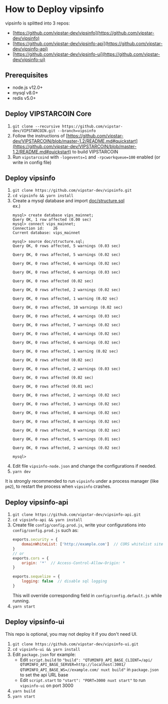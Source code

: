# How to Deploy vipsinfo

vipsinfo is splitted into 3 repos:
* [https://github.com/vipstar-dev/vipsinfo](https://github.com/vipstar-dev/vipsinfo)
* [https://github.com/vipstar-dev/vipsinfo-api](https://github.com/vipstar-dev/vipsinfo-api)
* [https://github.com/vipstar-dev/vipsinfo-ui](https://github.com/vipstar-dev/vipsinfo-ui)

## Prerequisites

* node.js v12.0+
* mysql v8.0+
* redis v5.0+

## Deploy VIPSTARCOIN Core
1. `git clone --recursive https://github.com/vipstar-dev/VIPSTARCOIN.git --branch=vipsinfo`
2. Follow the instructions of [https://github.com/vipstar-dev/VIPSTARCOIN/blob/master-1.2/README.md#quickstart](https://github.com/vipstar-dev/VIPSTARCOIN/blob/master-1.2/README.md#quickstart) to build VIPSTARCOIN
3. Run `vipstarcoind` with `-logevents=1` and `-rpcworkqueue=100` enabled (or write in config file)

## Deploy vipsinfo
1. `git clone https://github.com/vipstar-dev/vipsinfo.git`
2. `cd vipsinfo && yarn install`
3. Create a mysql database and import [doc/structure.sql](structure.sql)  
   ex.) 
   ```
   mysql> create database vips_mainnet;
   Query OK, 1 row affected (0.00 sec)
   mysql> connect vips_mainnet;
   Connection id:    26
   Current database: vips_mainnet
   
   mysql> source doc/structure.sql;
   Query OK, 0 rows affected, 5 warnings (0.03 sec)

   Query OK, 0 rows affected, 5 warnings (0.02 sec)
   
   Query OK, 0 rows affected, 6 warnings (0.02 sec)
   
   Query OK, 0 rows affected, 6 warnings (0.03 sec)
   
   Query OK, 0 rows affected (0.02 sec)
   
   Query OK, 0 rows affected, 2 warnings (0.02 sec)
   
   Query OK, 0 rows affected, 1 warning (0.02 sec)
   
   Query OK, 0 rows affected, 10 warnings (0.02 sec)
   
   Query OK, 0 rows affected, 4 warnings (0.03 sec)
   
   Query OK, 0 rows affected, 7 warnings (0.02 sec)
   
   Query OK, 0 rows affected, 4 warnings (0.02 sec)
   
   Query OK, 0 rows affected, 6 warnings (0.02 sec)
   
   Query OK, 0 rows affected, 1 warning (0.02 sec)
   
   Query OK, 0 rows affected (0.02 sec)
   
   Query OK, 0 rows affected, 2 warnings (0.03 sec)
   
   Query OK, 0 rows affected (0.02 sec)
   
   Query OK, 0 rows affected (0.01 sec)
   
   Query OK, 0 rows affected, 2 warnings (0.02 sec)
   
   Query OK, 0 rows affected, 3 warnings (0.02 sec)
   
   Query OK, 0 rows affected, 8 warnings (0.02 sec)
   
   Query OK, 0 rows affected, 8 warnings (0.02 sec)
   
   Query OK, 0 rows affected, 9 warnings (0.02 sec)
   
   Query OK, 0 rows affected, 5 warnings (0.01 sec)
   
   Query OK, 0 rows affected, 2 warnings (0.02 sec)
   
   mysql>
   ```
4. Edit file `vipsinfo-node.json` and change the configurations if needed.
5. `yarn dev`

It is strongly recommended to run `vipsinfo` under a process manager (like `pm2`), to restart the process when `vipsinfo` crashes.

## Deploy vipsinfo-api
1. `git clone https://github.com/vipstar-dev/vipsinfo-api.git`
2. `cd vipsinfo-api && yarn install`
3. Create file `config/config.prod.js`, write your configurations into `config/config.prod.js` such as:
    ```javascript
    exports.security = {
        domainWhiteList: ['http://example.com']  // CORS whitelist sites
    }
    // or
    exports.cors = {
        origin: '*'  // Access-Control-Allow-Origin: *
    }

    exports.sequelize = {
        logging: false  // disable sql logging
    }
    ```
    This will override corresponding field in `config/config.default.js` while running.
4. `yarn start`

## Deploy vipsinfo-ui
This repo is optional, you may not deploy it if you don't need UI.
1. `git clone https://github.com/vipstar-dev/vipsinfo-ui.git`
2. `cd vipsinfo-ui && yarn install`
3. Edit `package.json` for example:
   * Edit `script.build` to `"build": "QTUMINFO_API_BASE_CLIENT=/api/ QTUMINFO_API_BASE_SERVER=http://localhost:3001/ QTUMINFO_API_BASE_WS=//example.com/ nuxt build"` in `package.json` to set the api URL base
   * Edit `script.start` to `"start": "PORT=3000 nuxt start"` to run `vipsinfo-ui` on port 3000
4. `yarn build`
5. `yarn start`
